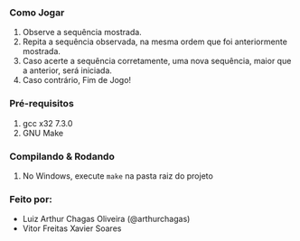 ### Como Jogar

1. Observe a sequência mostrada.
2. Repita a sequência observada, na mesma ordem que foi anteriormente mostrada.
3. Caso acerte a sequência corretamente, uma nova sequência, maior que a anterior, será iniciada.
4. Caso contrário, Fim de Jogo!

### Pré-requisitos

1. gcc x32 7.3.0
2. GNU Make

### Compilando & Rodando

1. No Windows, execute `make` na pasta raiz do projeto

### Feito por:
 - Luiz Arthur Chagas Oliveira (@arthurchagas)
 - Vitor Freitas Xavier Soares
